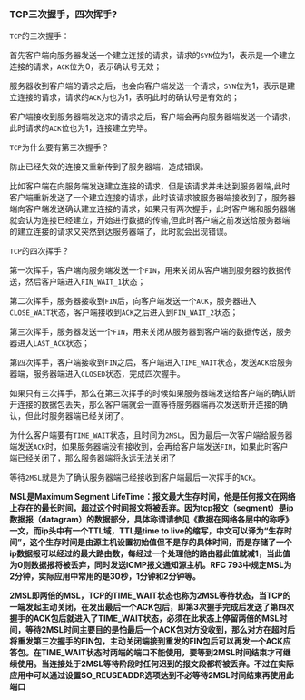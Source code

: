 ### TCP三次握手，四次挥手?

`TCP`的三次握手：

首先客户端向服务器发送一个建立连接的请求，请求的`SYN`位为1，表示是一个建立连接的请求，`ACK`位为0，表示确认号无效；

服务器收到客户端的请求之后，也会向客户端发送一个请求，`SYN`位为1，表示是建立连接的请求，请求的`ACK`为也为1，表明此时的确认号是有效的；

客户端接收到服务器端发送来的请求之后，客户端会再向服务器端发送一个请求，此时请求的`ACK`位也为1，连接建立完毕。

`TCP`为什么要有第三次握手？

防止已经失效的连接又重新传到了服务器端，造成错误。

比如客户端在向服务端发送建立连接的请求，但是该请求并未达到服务器端,此时客户端重新发送了一个建立连接的请求，此时该请求被服务器端接收到了，服务器端向客户端发送确认建立连接的请求，如果只有两次握手，此时客户端和服务器端就会认为连接已经建立，开始进行数据的传输,但此时客户端之前发送给服务器端的建立连接的请求又突然到达服务器端了，此时就会出现错误。

`TCP`的四次挥手？

第一次挥手，客户端向服务端发送一个`FIN`，用来关闭从客户端到服务器的数据传送，然后客户端进入`FIN_WAIT_1`状态；

第二次挥手，服务器接收到`FIN`后，向客户端发送一个`ACK`，服务器进入`CLOSE_WAIT`状态，客户端接收到`ACK`之后进入到`FIN_WAIT_2`状态；

第三次挥手，服务器发送一个`FIN`，用来关闭从服务器到客户端的数据传送，服务器进入`LAST_ACK`状态；

第四次挥手，客户端接收到`FIN`之后，客户端进入`TIME_WAIT`状态，发送`ACK`给服务器端，服务器端进入`CLOSED`状态，完成四次握手。

如果只有三次挥手，那么在第三次挥手的时候如果服务器端发送给客户端的确认断开连接的数据包丢失，那么客户端就会一直等待服务器端再次发送断开连接的确认，但此时服务器端已经关闭了。

为什么客户端要有`TIME_WAIT`状态，且时间为`2MSL`，因为最后一次客户端给服务器端发送`ACK`时，如果服务器端没有接收到，会再给客户端发送`FIN`，如果此时客户端已经关闭了，那么服务器端将永远无法关闭了

等待`2MSL`就是为了确认服务器端已经接收到客户端最后一次挥手的`ACK`。

**MSL是Maximum Segment LifeTime：报文最大生存时间，他是任何报文在网络上存在的最长时间，超过这个时间报文将被丢弃。因为tcp报文（segment）是ip数据报（datagram）的数据部分，具体称谓请参见《数据在网络各层中的称呼》一文，而ip头中有一个TTL域，TTL是time to live的缩写，中文可以译为“生存时间”，这个生存时间是由源主机设置初始值但不是存的具体时间，而是存储了一个ip数据报可以经过的最大路由数，每经过一个处理他的路由器此值就减1，当此值为0则数据报将被丢弃，同时发送ICMP报文通知源主机。RFC 793中规定MSL为2分钟，实际应用中常用的是30秒，1分钟和2分钟等。**

**2MSL即两倍的MSL，TCP的TIME_WAIT状态也称为2MSL等待状态，当TCP的一端发起主动关闭，在发出最后一个ACK包后，即第3次握手完成后发送了第四次握手的ACK包后就进入了TIME_WAIT状态，必须在此状态上停留两倍的MSL时间，等待2MSL时间主要目的是怕最后一个ACK包对方没收到，那么对方在超时后将重发第三次握手的FIN包，主动关闭端接到重发的FIN包后可以再发一个ACK应答包。在TIME_WAIT状态时两端的端口不能使用，要等到2MSL时间结束才可继续使用。当连接处于2MSL等待阶段时任何迟到的报文段都将被丢弃。不过在实际应用中可以通过设置SO_REUSEADDR选项达到不必等待2MSL时间结束再使用此端口**


